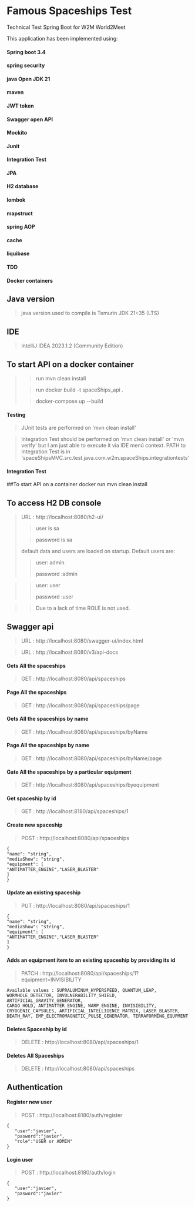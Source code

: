 # Famous Spaceships Test

Technical Test Spring Boot for W2M World2Meet

This application has been implemented using:

#### Spring boot 3.4

#### spring security

#### java Open JDK 21

#### maven

#### JWT token

#### Swagger open API

#### Mockito

#### Junit

#### Integration Test

#### JPA

#### H2 database

#### lombok

#### mapstruct

#### spring AOP

#### cache

#### liquibase

#### TDD

#### Docker containers

## Java version

> java version used to compile is Temurin JDK 21+35 (LTS)

## IDE

> IntelliJ IDEA 2023.1.2 (Community Edition)

## To start API on a docker container

> > run mvn clean install
>
> > run docker build -t spaceShips_api .
>
> > docker-compose up --build

#### Testing

> JUnit tests are performed on 'mvn clean install'

> Integration Test should be performed on 'mvn clean install' or 'mvn verify' but I am just able to execute it via IDE
> menú context. PATH to Integration Test is in 'spaceShipsMVC.src.test.java.com.w2m.spaceShips.integrationtests'

#### Integration Test

##To start API on a container docker
run mvn clean install

## To access H2 DB console

> URL : http://localhost:8080/h2-ui/
> > user is sa
>
> > password is sa
>
>
> default data and users are loaded on startup. Default users are:
> > user: admin
>>
> > password :admin

>
> > user: user
>>
> > password :user

>
>> Due to a lack of time ROLE is not used.

## Swagger api

> URL : http://localhost:8080/swagger-ui/index.html

> URL : http://localhost:8080/v3/api-docs

#### Gets All the spaceships

> GET : http://localhost:8080/api/spaceships

#### Page All the spaceships

> GET : http://localhost:8080/api/spaceships/page

#### Gets All the spaceships by name

> GET : http://localhost:8080/api/spaceships/byName

#### Page All the spaceships by name

> GET : http://localhost:8080/api/spaceships/byName/page

#### Gate All the spaceships by a particular equipment

> GET : http://localhost:8080/api/spaceships/byequipment

#### Get spaceship by id

> GET : http://localhost:8180/api/spaceships/1

#### Create new spaceship

> POST : http://localhost:8080/api/spaceships

```
{
"name": "string",
"mediaShow": "string",
"equipment": [
"ANTIMATTER_ENGINE","LASER_BLASTER"
]
}
```

#### Update an existing spaceship

> PUT : http://localhost:8080/api/spaceships/1

```
{
"name": "string",
"mediaShow": "string",
"equipment": [
"ANTIMATTER_ENGINE","LASER_BLASTER"
]
}
```

#### Adds an equipment item to an existing spaceship by providing its id

> PATCH : http://localhost:8080/api/spaceships/1?equipment=INVISIBILITY

```
Available values : SUPRALUMINUM_HYPERSPEED, QUANTUM_LEAP, 
WORMHOLE_DETECTOR, INVULNERABILITY_SHIELD, ARTIFICIAL_GRAVITY_GENERATOR, 
CARGO_HOLD, ANTIMATTER_ENGINE, WARP_ENGINE, INVISIBILITY, 
CRYOGENIC_CAPSULES, ARTIFICIAL_INTELLIGENCE_MATRIX, LASER_BLASTER, 
DEATH_RAY, EMP_ELECTROMAGNETIC_PULSE_GENERATOR, TERRAFORMING_EQUPMENT
```

#### Deletes Spaceship by id

> DELETE : http://localhost:8080/api/spaceships/1

#### Deletes All Spaceships

> DELETE : http://localhost:8080/api/spaceships

## Authentication

#### Register new user

> POST : http://localhost:8180/auth/register

```
{
   "user":"javier",
   "pasword":"javier",
   "role":"USER or ADMIN"
}
```

#### Login user

> POST : http://localhost:8180/auth/login

```
{
   "user":"javier",
   "pasword":"javier"
}
```



